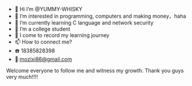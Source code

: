 - 👋 Hi I’m @YUMMY-WHISKY
- 👀 I’m interested in programming, computers and making money，haha
- 🌱 I’m currently learning C language and network security
- 💞️ I’m a college student
- 📓 I come to record my learning journey
- 📫 How to connect me?
- ☎️ 18385828398
- 📧:mozixi86@gmail.com

Welcome everyone to follow me and witness my growth.
Thank you guys very much!!!!

<!---
YUMMY-WHISKY/YUMMY-WHISKY is a ✨ special ✨ repository because its `README.md` (this file) appears on your GitHub profile.
You can click the Preview link to take a look at your changes.
--->
